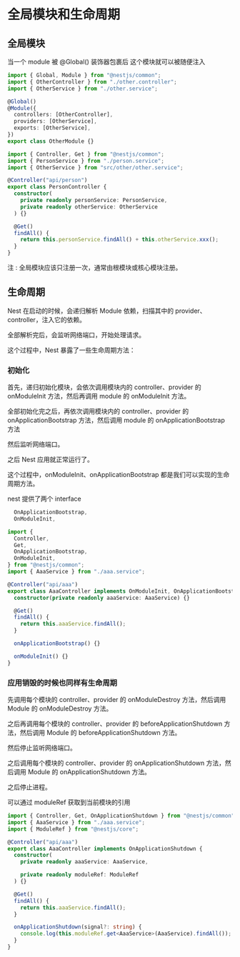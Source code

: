 # 全局模块和生命周期

## 全局模块

当一个 module 被 @Global() 装饰器包裹后 这个模块就可以被随便注入

```ts
import { Global, Module } from "@nestjs/common";
import { OtherController } from "./other.controller";
import { OtherService } from "./other.service";

@Global()
@Module({
  controllers: [OtherController],
  providers: [OtherService],
  exports: [OtherService],
})
export class OtherModule {}
```

```ts
import { Controller, Get } from "@nestjs/common";
import { PersonService } from "./person.service";
import { OtherService } from "src/other/other.service";

@Controller("api/person")
export class PersonController {
  constructor(
    private readonly personService: PersonService,
    private readonly otherService: OtherService
  ) {}

  @Get()
  findAll() {
    return this.personService.findAll() + this.otherService.xxx();
  }
}
```

注 : 全局模块应该只注册一次，通常由根模块或核心模块注册。

## 生命周期

Nest 在启动的时候，会递归解析 Module 依赖，扫描其中的 provider、controller，注入它的依赖。

全部解析完后，会监听网络端口，开始处理请求。

这个过程中，Nest 暴露了一些生命周期方法：

### 初始化

首先，递归初始化模块，会依次调用模块内的 controller、provider 的 onModuleInit 方法，然后再调用 module 的 onModuleInit 方法。

全部初始化完之后，再依次调用模块内的 controller、provider 的 onApplicationBootstrap 方法，然后调用 module 的 onApplicationBootstrap 方法

然后监听网络端口。

之后 Nest 应用就正常运行了。

这个过程中，onModuleInit、onApplicationBootstrap 都是我们可以实现的生命周期方法。

nest 提供了两个 interface

```ts
  OnApplicationBootstrap,
  OnModuleInit,
```

```ts
import {
  Controller,
  Get,
  OnApplicationBootstrap,
  OnModuleInit,
} from "@nestjs/common";
import { AaaService } from "./aaa.service";

@Controller("api/aaa")
export class AaaController implements OnModuleInit, OnApplicationBootstrap {
  constructor(private readonly aaaService: AaaService) {}

  @Get()
  findAll() {
    return this.aaaService.findAll();
  }

  onApplicationBootstrap() {}

  onModuleInit() {}
}
```

### 应用销毁的时候也同样有生命周期

先调用每个模块的 controller、provider 的 onModuleDestroy 方法，然后调用 Module 的 onModuleDestroy 方法。

之后再调用每个模块的 controller、provider 的 beforeApplicationShutdown 方法，然后调用 Module 的 beforeApplicationShutdown 方法。

然后停止监听网络端口。

之后调用每个模块的 controller、provider 的 onApplicationShutdown 方法，然后调用 Module 的 onApplicationShutdown 方法。

之后停止进程。

可以通过 moduleRef 获取到当前模块的引用

```ts
import { Controller, Get, OnApplicationShutdown } from "@nestjs/common";
import { AaaService } from "./aaa.service";
import { ModuleRef } from "@nestjs/core";

@Controller("api/aaa")
export class AaaController implements OnApplicationShutdown {
  constructor(
    private readonly aaaService: AaaService,

    private readonly moduleRef: ModuleRef
  ) {}

  @Get()
  findAll() {
    return this.aaaService.findAll();
  }

  onApplicationShutdown(signal?: string) {
    console.log(this.moduleRef.get<AaaService>(AaaService).findAll());
  }
}
```
